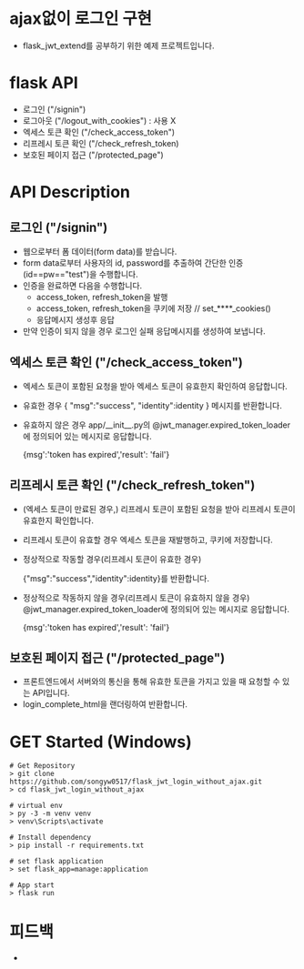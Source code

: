 # ajax없이 로그인 구현
- flask_jwt_extend를 공부하기 위한 예제 프로젝트입니다.

# flask API
- 로그인 ("/signin")
- 로그아웃 ("/logout_with_cookies") : 사용 X
- 엑세스 토큰 확인 ("/check_access_token")
- 리프레시 토큰 확인 ("/check_refresh_token)
- 보호된 페이지 접근 ("/protected_page")

# API Description
## 로그인 ("/signin")
- 웹으로부터 폼 데이터(form data)를 받습니다.
- form data로부터 사용자의 id, password를 추출하여 간단한 인증(id==pw=="test")을 수행합니다.
- 인증을 완료하면 다음을 수행합니다.
    - access_token, refresh_token을 발행
    - access_token, refresh_token을 쿠키에 저장 // set_****_cookies()
    - 응답메시지 생성후 응답
- 만약 인증이 되지 않을 경우 로그인 실패 응답메시지를 생성하여 보냅니다.

## 엑세스 토큰 확인 ("/check_access_token")
- 엑세스 토큰이 포함된 요청을 받아 엑세스 토큰이 유효한지 확인하여 응답합니다.
- 유효한 경우 {
    "msg":"success",
    "identity":identity
    } 메시지를 반환합니다.
- 유효하지 않은 경우 app/\_\_init\_\_.py의
@jwt_manager.expired_token_loader에 정의되어 있는 메시지로 응답합니다.

    {msg':'token has expired','result': 'fail'}

## 리프레시 토큰 확인 ("/check_refresh_token")
- (엑세스 토큰이 만료된 경우,) 리프레시 토큰이 포함된 요청을 받아 리프레시 토큰이 유효한지 확인합니다.
- 리프레시 토큰이 유효할 경우 엑세스 토큰을 재발행하고, 쿠키에 저장합니다.
- 정상적으로 작동할 경우(리프레시 토큰이 유효한 경우)

    {"msg":"success","identity":identity}를 반환합니다.
- 정상적으로 작동하지 않을 경우(리프레시 토큰이 유효하지 않을 경우)
@jwt_manager.expired_token_loader에 정의되어 있는 메시지로 응답합니다.

    {msg':'token has expired','result': 'fail'}


## 보호된 페이지 접근 ("/protected_page")
- 프론트엔드에서 서버와의 통신을 통해 유효한 토큰을 가지고 있을 때 요청할 수 있는 API입니다.
- login_complete_html을 랜더링하여 반환합니다.

# GET Started (Windows)
```
# Get Repository
> git clone https://github.com/songyw0517/flask_jwt_login_without_ajax.git
> cd flask_jwt_login_without_ajax

# virtual env
> py -3 -m venv venv
> venv\Scripts\activate

# Install dependency
> pip install -r requirements.txt

# set flask application
> set flask_app=manage:application

# App start
> flask run
```

# 피드백
- 